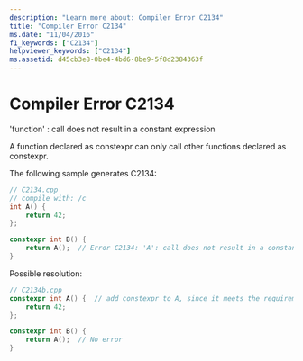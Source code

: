 ```yaml
---
description: "Learn more about: Compiler Error C2134"
title: "Compiler Error C2134"
ms.date: "11/04/2016"
f1_keywords: ["C2134"]
helpviewer_keywords: ["C2134"]
ms.assetid: d45cb3e8-0be4-4bd6-8be9-5f8d2384363f
---
```

# Compiler Error C2134

'function' : call does not result in a constant expression

A function declared as constexpr can only call other functions declared as constexpr.

The following sample generates C2134:

```cpp
// C2134.cpp
// compile with: /c
int A() {
    return 42;
};

constexpr int B() {
    return A();  // Error C2134: 'A': call does not result in a constant expression.
}
```

Possible resolution:

```cpp
// C2134b.cpp
constexpr int A() {  // add constexpr to A, since it meets the requirements of constexpr.
    return 42;
};

constexpr int B() {
    return A();  // No error
}
```
